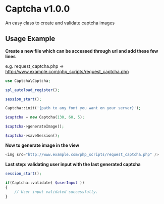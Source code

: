 # Captcha v1.0.0
An easy class to create and validate captcha images


## Usage Example
**Create a new file which can be accessed through url and add these few lines**

e.g. request_captcha.php => http://www.example.com/php_scripts/request_captcha.php
```php
use Captcha\Captcha;

spl_autoload_register();

session_start();

Captcha::init('{path to any font you want on your server}');

$captcha = new Captcha(130, 60, 5);

$captcha->generateImage();

$captcha->saveSession();
```

**Now to generate image in the view**
```php
<img src="http://www.example.com/php_scripts/request_captcha.php" />
```

**Last step: validating user input with the last generated captcha**
```php
session_start();

if(Captcha::validate( $userInput ))
{
	// User input validated successfully.
}
```
